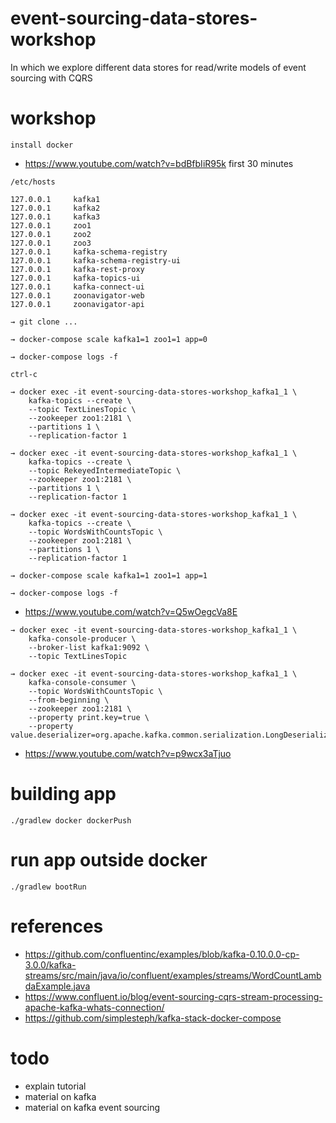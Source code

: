 # event-sourcing-data-stores-workshop

In which we explore different data stores for read/write models of event sourcing with CQRS

# workshop

```
install docker
```

- https://www.youtube.com/watch?v=bdBfbIiR95k first 30 minutes


```
/etc/hosts

127.0.0.1     kafka1
127.0.0.1     kafka2
127.0.0.1     kafka3
127.0.0.1     zoo1
127.0.0.1     zoo2
127.0.0.1     zoo3
127.0.0.1     kafka-schema-registry
127.0.0.1     kafka-schema-registry-ui
127.0.0.1     kafka-rest-proxy
127.0.0.1     kafka-topics-ui
127.0.0.1     kafka-connect-ui
127.0.0.1     zoonavigator-web
127.0.0.1     zoonavigator-api
```

```
→ git clone ...
```

```
→ docker-compose scale kafka1=1 zoo1=1 app=0
```

```
→ docker-compose logs -f
```

```
ctrl-c
```

```
→ docker exec -it event-sourcing-data-stores-workshop_kafka1_1 \
    kafka-topics --create \
    --topic TextLinesTopic \
    --zookeeper zoo1:2181 \
    --partitions 1 \
    --replication-factor 1
```

```
→ docker exec -it event-sourcing-data-stores-workshop_kafka1_1 \
    kafka-topics --create \
    --topic RekeyedIntermediateTopic \
    --zookeeper zoo1:2181 \
    --partitions 1 \
    --replication-factor 1
```

```
→ docker exec -it event-sourcing-data-stores-workshop_kafka1_1 \
    kafka-topics --create \
    --topic WordsWithCountsTopic \
    --zookeeper zoo1:2181 \
    --partitions 1 \
    --replication-factor 1
```

```
→ docker-compose scale kafka1=1 zoo1=1 app=1
```

```
→ docker-compose logs -f
```

- https://www.youtube.com/watch?v=Q5wOegcVa8E

```
→ docker exec -it event-sourcing-data-stores-workshop_kafka1_1 \
    kafka-console-producer \
    --broker-list kafka1:9092 \
    --topic TextLinesTopic
```

```
→ docker exec -it event-sourcing-data-stores-workshop_kafka1_1 \
    kafka-console-consumer \
    --topic WordsWithCountsTopic \
    --from-beginning \
    --zookeeper zoo1:2181 \
    --property print.key=true \
    --property value.deserializer=org.apache.kafka.common.serialization.LongDeserializer
```
- https://www.youtube.com/watch?v=p9wcx3aTjuo

# building app
```
./gradlew docker dockerPush
```

# run app outside docker
```
./gradlew bootRun
```

# references

- https://github.com/confluentinc/examples/blob/kafka-0.10.0.0-cp-3.0.0/kafka-streams/src/main/java/io/confluent/examples/streams/WordCountLambdaExample.java
- https://www.confluent.io/blog/event-sourcing-cqrs-stream-processing-apache-kafka-whats-connection/
- https://github.com/simplesteph/kafka-stack-docker-compose

# todo
- explain tutorial
- material on kafka
- material on kafka event sourcing
